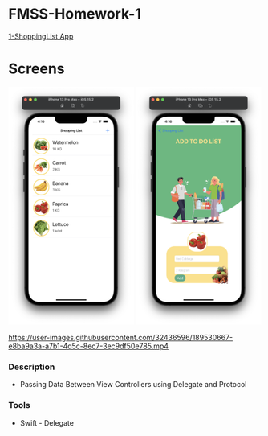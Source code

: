 # FMSS-Homework-1


[1-ShoppingList App](https://github.com/FMSS-IOS-Patika-Bootcamp/homework-1-gulzade)

# Screens

<img src="https://github.com/FMSS-IOS-Patika-Bootcamp/homework-1-gulzade/blob/main/ShoppingListScreen.png" width="250"/> <img src="https://github.com/FMSS-IOS-Patika-Bootcamp/homework-1-gulzade/blob/main/AddPruductScreen.png" width="250"/>

https://user-images.githubusercontent.com/32436596/189530667-e8ba9a3a-a7b1-4d5c-8ec7-3ec9df50e785.mp4

### Description
   - Passing Data Between View Controllers using Delegate and Protocol
  
### Tools
   - Swift - Delegate


